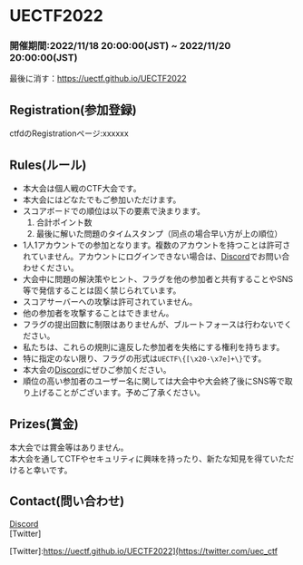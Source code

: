# UECTF2022
### 開催期間:2022/11/18 20:00:00(JST) ~ 2022/11/20 20:00:00(JST)
最後に消す：https://uectf.github.io/UECTF2022
## Registration(参加登録)
ctfdのRegistrationページ:xxxxxx
## Rules(ルール)
- 本大会は個人戦のCTF大会です。
- 本大会にはどなたでもご参加いただけます。
- スコアボードでの順位は以下の要素で決まります。
  1. 合計ポイント数
  2. 最後に解いた問題のタイムスタンプ（同点の場合早い方が上の順位） 
- 1人1アカウントでの参加となります。複数のアカウントを持つことは許可されていません。アカウントにログインできない場合は、[Discord]でお問い合わせください。
- 大会中に問題の解決策やヒント、フラグを他の参加者と共有することやSNS等で発信することは固く禁じられています。
- スコアサーバーへの攻撃は許可されていません。
- 他の参加者を攻撃することはできません。
- フラグの提出回数に制限はありませんが、ブルートフォースは行わないでください。
- 私たちは、これらの規則に違反した参加者を失格にする権利を持ちます。
- 特に指定のない限り、フラグの形式は`UECTF\{[\x20-\x7e]+\}`です。
- 本大会の[Discord]にぜひご参加ください。
- 順位の高い参加者のユーザー名に関しては大会中や大会終了後にSNS等で取り上げることがございます。予めご了承ください。


## Prizes(賞金)
本大会では賞金等はありません。  
本大会を通してCTFやセキュリティに興味を持ったり、新たな知見を得ていただけると幸いです。


## Contact(問い合わせ)
[Discord]  
[Twitter]


[Discord]:ttps://discord.gg/56WJaWy4
[Twitter]:https://uectf.github.io/UECTF2022](https://twitter.com/uec_ctf
